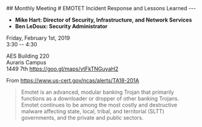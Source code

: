 <link rel="stylesheet" type="text/css" href="/style.css">
## Monthly Meeting
# EMOTET Incident Response and Lessons Learned
---

* __Mike Hart: Director of Security, Infrastructure, and Network Services__
* __Ben LeDoux: Security Administrator__

Friday, February 1st, 2019<br/>
3:30 -- 4:30

AES Building 220<br/>
Auraris Campus<br/>
1449 7th <https://goo.gl/maps/vtFkTNGuyaH2>

From <https://www.us-cert.gov/ncas/alerts/TA18-201A>
> Emotet is an advanced, modular banking Trojan that primarily functions as a downloader or dropper of other banking Trojans. Emotet continues to be among the most costly and destructive malware affecting state, local, tribal, and territorial (SLTT) governments, and the private and public sectors.
